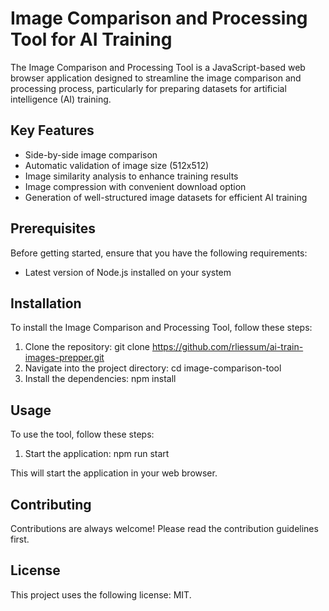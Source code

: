 # Image Comparison and Processing Tool for AI Training

The Image Comparison and Processing Tool is a JavaScript-based web browser application designed to streamline the image comparison and processing process, particularly for preparing datasets for artificial intelligence (AI) training.

## Key Features

- Side-by-side image comparison
- Automatic validation of image size (512x512)
- Image similarity analysis to enhance training results
- Image compression with convenient download option
- Generation of well-structured image datasets for efficient AI training

## Prerequisites

Before getting started, ensure that you have the following requirements:

- Latest version of Node.js installed on your system

## Installation 

To install the Image Comparison and Processing Tool, follow these steps:

1. Clone the repository:
git clone https://github.com/rliessum/ai-train-images-prepper.git
2. Navigate into the project directory:
cd image-comparison-tool
3. Install the dependencies:
npm install

## Usage 

To use the tool, follow these steps:

1. Start the application:
npm run start

This will start the application in your web browser.

## Contributing 

Contributions are always welcome! Please read the contribution guidelines first.

## License 

This project uses the following license: MIT.
